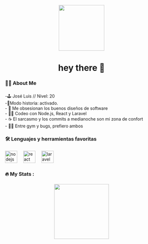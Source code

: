 <div align="center">
  <img height="150" src="https://i.pinimg.com/280x280_RS/99/50/95/99509556967c62fdfe5ef5027cf44f1d.jpg" />
</div>

###

<h1 align="center">hey there 👋</h1>

###

<h3 align="left">👨‍💻 About Me</h3>

###

<p align="left">
  -🕹️ José Luis // Nivel: 20<br>
  -📍Modo historia: activado.<br>
  - 🧠 Me obsesionan los buenos diseños de software<br>
  - 🧑‍💻 Codeo con Node.js, React y Laravel<br>
  - ☕ El sarcasmo y los commits a medianoche son mi zona de confort<br>
  - 🏋️‍♂️ Entre gym y bugs, prefiero ambos
</p>

###

<h3 align="left">🛠 Lenguajes y herramientas favoritas</h3>

###

<div align="left">
  <img src="https://cdn.jsdelivr.net/gh/devicons/devicon/icons/nodejs/nodejs-original.svg" height="40" alt="nodejs logo" />
  <img width="12" />
  <img src="https://cdn.jsdelivr.net/gh/devicons/devicon/icons/react/react-original.svg" height="40" alt="react logo" />
  <img width="12" />
  <img src="https://cdn.worldvectorlogo.com/logos/laravel-2.svg" height="40" alt="laravel logo" />
</div>

###

<h3 align="left">🔥 My Stats :</h3>

###

<div align="center">
  <img src="https://github-readme-stats.vercel.app/api?username=PradoV09&show_icons=true&theme=tokyonight" height="180" />
</div>
